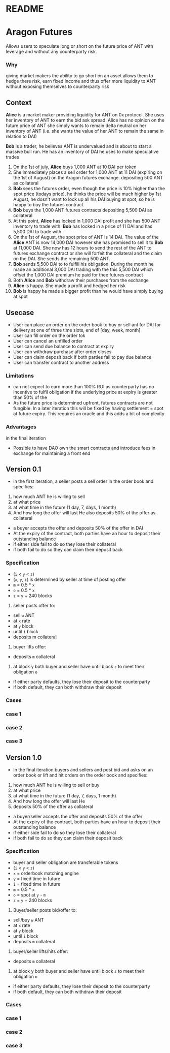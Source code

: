 # README

# Aragon Futures

Allows users to speculate long or short on the future price of ANT with leverage and without any counterparty risk.

### Why

giving market makers the ability to go short on an asset allows them to hedge there risk, earn fixed income and thus offer more liquidity to ANT without exposing themselves to counterparty risk

## Context

**Alice** is a market maker providing liquidity for ANT on 0x protocol. She uses her inventory of ANT to earn the bid ask spread. Alice has no opinion on the future price of ANT she simply wants to remain delta neutral on her inventory of ANT (i.e. she wants the value of her ANT to remain the same in relation to DAI)

**Bob** is a trader, he believes ANT is undervalued and is about to start a massive bull run. He has an inventory of DAI he uses to make speculative trades

1. On the 1st of july, **Alice** buys 1,000 ANT at 10 DAI per token
2. She immediately places a sell order for 1,000 ANT  at 11 DAI (expiring on the 1st of August) on the Aragon futures exchange. depositing 500 ANT as collateral
3. **Bob** sees the futures order, even though the price is 10% higher than the spot price (todays price), he thinks the price will be much higher by 1st August, he dosn't want to lock up all his DAI buying at spot, so he is happy to buy the futures contract. 
4. **Bob** buys the 1,000 ANT futures contracts depositing 5,500 DAI as collateral
5. At this point, **Alice** has locked in 1,000 DAI profit and she has 500 ANT inventory to trade with. **Bob** has locked in a price of 11 DAI and has 5,500 DAI to trade with
6. On the 1st of August, the spot price of ANT is 14 DAI. The value of the **Alice** ANT is now 14,000 DAI however she has promised to sell it to **Bob** at 11,000 DAI. She now has 12 hours to send the rest of the ANT to futures exchange contract or she will forfeit the collateral and the claim on the DAI. She sends the remaining 500 ANT.
7. **Bob** sends 5,500 DAI to to fulfill his obligation. During the month he made an additional 3,000 DAI trading with the this 5,500 DAI which offset the 1,000 DAI premium he paid for thee futures contract
8. Both **Alice** and **Bob** withdraw their purchases from the exchange
9. **Alice** is happy. She made a profit and hedged her risk 
10. **Bob** is happy he made a bigger profit than he would have simply buying at spot

## Usecase
- User can place an order on the order book to buy or sell ant for DAI for delivery at one of three time slots, end of [day, week, month]
- User can fill order on the order tok
- User can cancel an unfilled order
- User can send due balance to contract at expiry
- User can withdraw purchase after order closes
- User can claim deposit back if both parties fail to pay due balance
- User can transfer contract to another address


### Limitations

- can not expect to earn more than 100% ROI as counterparty has no incentive to fulfil obligation if the underlying price at expiry is greater than 50% of the
- As the future price is determined upfront, futures contracts are not fungible. In a later iteration this will be fixed by having settlement = spot at future expiry. This requires an oracle and this adds a bit of complexity

### Advantages

in the final iteration 

- Possible to have DAO own the smart contracts and introduce fees in exchange for maintaining a front end

## Version 0.1

- in the first iteration, a seller posts a sell order in the order book and specifies:
1. how much ANT he is willing to sell
2. at what price
3. at what time in the future (1 day, 7, days, 1 month)
4. And how long the offer will last He also deposits 50% of the offer as collateral
- a buyer accepts the offer and deposits 50% of the offer in DAI
- At the expiry of the contract, both parties have an hour to deposit their outstanding balance
- if either side fail to do so they lose their collateral
- if both fail to do so they can claim their deposit back

### Specification

- (`i` < `y` < `z`)
- (`x`, `y`, `i`) is determined by seller at time of posting offer
- `m` = 0.5 * `x`
- `o` = 0.5 * `x`
- `z` = `y` + 240 blocks
1. seller posts offer to:
- sell `w` ANT
- at `x` rate
- at `y` block
- until `i` block
- deposits m collateral
1. buyer lifts offer:
- deposits `m` collateral
1. at block y both buyer and seller have until block `z` to meet their obligation `o`
- if either party defaults, they lose their deposit to the counterparty
- if both default, they can both withdraw their deposit

### Cases

### case 1

### case 2

### case 3

## Version 1.0

- In the final iteration buyers and sellers and post bid and asks on an order book or lift and hit orders on the order book and specifies:
1. how much ANT he is willing to sell or buy
2. at what price
3. at what time in the future (1 day, 7, days, 1 month)
4. And how long the offer will last He
5. deposits 50% of the offer as collateral
- a buyer/seller accepts the offer and deposits 50% of the offer
- At the expiry of the contract, both parties have an hour to deposit their outstanding balance
- if either side fail to do so they lose their collateral
- if both fail to do so they can claim their deposit back

### Specification

- buyer and seller obligation are transferable tokens
- (`i` < `y` < `z`)
- `x` = orderbook matching engine
- `y` = fixed time in future
- `i` = fixed time in future
- `m` = 0.5 * `x`
- `o` = spot at `y` - `m`
- `z` = `y` + 240 blocks
1. Buyer/seller posts bid/offer to:
- sell/buy `w` ANT
- at `x` rate
- at `y` block
- until `i` block
- deposits `m` collateral
1. buyer/seller lifts/hits offer:
- deposits `m` collateral
1. at block y both buyer and seller have until block `z` to meet their obligation `o`
- if either party defaults, they lose their deposit to the counterparty
- if both default, they can both withdraw their deposit

### Cases

### case 1

### case 2

### case 3